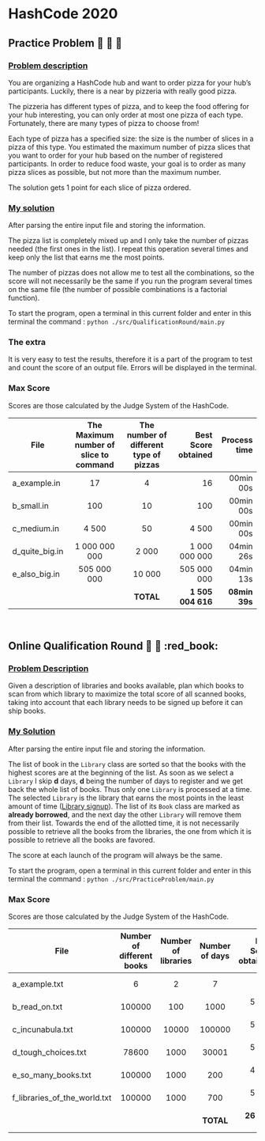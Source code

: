 # HashCode 2020

## Practice Problem :pizza: :pizza: :pizza:

### [Problem description](./src/PracticeProblem/practice_problem.pdf)

You are organizing a HashCode hub and want to order pizza for your hub’s participants.
Luckily, there is a near by pizzeria with really good pizza.

The pizzeria has different types of pizza, and to keep the food offering for your hub interesting, you can only order at most one pizza of each type.
Fortunately, there are many types of pizza to choose from!

Each type of pizza has a specified size: the size is the number of slices in a pizza of this type.
You estimated the maximum number of pizza slices that you want to order for your hub based on the number of registered participants.
In order to reduce food waste, your goal is to order as many pizza slices as possible, but not more than the maximum number.

The solution gets 1 point for each slice of pizza ordered.

### [My solution](./src/PracticeProblem/main.py)

After parsing the entire input file and storing the information.

The pizza list is completely mixed up and I only take the number of pizzas needed (the first ones in the list).
I repeat this operation several times and keep only the list that earns me the most points.

The number of pizzas does not allow me to test all the combinations, so the score will not necessarily be the same if you run the program several times on the same file (the number of possible combinations is a factorial function).

To start the program, open a terminal in this current folder and enter in this terminal the command :
`python ./src/QualificationRound/main.py`

### The extra

It is very easy to test the results, therefore it is a part of the program to test and count the score of an output file.
Errors will be displayed in the terminal.

### Max Score

Scores are those calculated by the Judge System of the HashCode.

<center>

| File           | The Maximum number of slice to command | The number of different type of pizzas | Best Score obtained | Process time |
| -------------- | :------------------------------------: | :------------------------------------: | ------------------: | -----------: |
| a_example.in   |                   17                   |                   4                    |                  16 |    00min 00s |
| b_small.in     |                  100                   |                   10                   |                 100 |    00min 00s |
| c_medium.in    |                  4 500                 |                   50                   |               4 500 |    00min 00s |
| d_quite_big.in |              1 000 000 000             |                  2 000                 |       1 000 000 000 |    04min 26s |
| e_also_big.in  |              505 000 000               |                 10 000                 |         505 000 000 |    04min 13s |
|                |                                        |               __TOTAL__                |   __1 505 004 616__ |__08min 39s__ |

</center>
</br>

## Online Qualification Round :blue_book: :green_book: :red_book:

### [Problem Description](./src/QualificationRound/hashcode_2020_online_qualification_round.pdf)

Given a description of libraries and books available, plan which books to scan from which library to maximize the total score of all scanned books, taking into account that each library needs to be signed up before it can ship books.

### [My Solution](./src/QualificationRound/main.py)

After parsing the entire input file and storing the information.

The list of book in the `Library` class are sorted so that the books with the highest scores are at the beginning of the list.
As soon as we select a `Library` I skip __d__ days, __d__ being the number of days to register and we get back the whole list of books.
Thus only one `Library` is processed at a time.
The selected `Library` is the library that earns the most points in the least amount of time ([Library signup](./src/QualificationRound/hashcode_2020_online_qualification_round.pdf)).
The list of its `Book` class are marked as __already borrowed__, and the next day the other `Library` will remove them from their list.
Towards the end of the allotted time, it is not necessarily possible to retrieve all the books from the libraries, the one from which it is possible to retrieve all the books are favored.

The score at each launch of the program will always be the same.

To start the program, open a terminal in this current folder and enter in this terminal the command :
`python ./src/PracticeProblem/main.py`

### Max Score

Scores are those calculated by the Judge System of the HashCode.

<center>

| File                         | Number of different books | Number of libraries | Number of days | Best Score obtained |  Process time |
| ---------------------------- | :-----------------------: | :-----------------: | :------------: | ------------------: | ------------: |
| a_example.txt                |             6             |          2          |       7        |                  21 |     00min 00s |
| b_read_on.txt                |          100000           |         100         |      1000      |           5 822 900 |     00min 01s |
| c_incunabula.txt             |          100000           |        10000        |     100000     |           5 689 822 |     01min 31s |
| d_tough_choices.txt          |           78600           |        1000         |     30001      |           5 029 115 |     12min 54s |
| e_so_many_books.txt          |          100000           |        1000         |      200       |           4 593 379 |     00min 21s |
| f_libraries_of_the_world.txt |          100000           |        1000         |      700       |           5 306 212 |     00min 05s |
|                              |                           |                     |   __TOTAL__    |      __26 441 449__ | __14min 55s__ |

</center>
